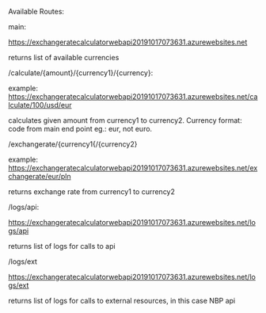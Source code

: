 Available Routes:


main:

https://exchangeratecalculatorwebapi20191017073631.azurewebsites.net

returns list of available currencies


/calculate/{amount}/{currency1}/{currency}:

example:  https://exchangeratecalculatorwebapi20191017073631.azurewebsites.net/calculate/100/usd/eur

calculates given amount from currency1 to currency2.
Currency format: code from main end point  eg.:  eur, not euro.


/exchangerate/{currency1{/{currency2}

example: https://exchangeratecalculatorwebapi20191017073631.azurewebsites.net/exchangerate/eur/pln

returns exchange rate from currency1 to currency2



/logs/api:


https://exchangeratecalculatorwebapi20191017073631.azurewebsites.net/logs/api

returns list of logs for calls to api


/logs/ext


https://exchangeratecalculatorwebapi20191017073631.azurewebsites.net/logs/ext

returns list of logs for calls to external resources, in this case NBP api


